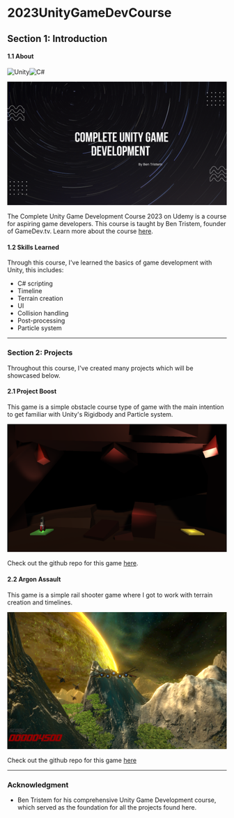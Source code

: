 # 2023UnityGameDevCourse

## Section 1: Introduction

#### 1.1 About

![Unity](https://img.shields.io/badge/Unity-000000.svg?style=for-the-badge&logo=unity&logoColor=white)![C#](https://img.shields.io/badge/C%23-239120?style=for-the-badge&logo=c-sharp&logoColor=white)

![cover](./github_assets/cover.png)

The Complete Unity Game Development Course 2023 on Udemy is a course for aspiring game developers. This course is taught by Ben Tristem, founder of GameDev.tv. Learn more about the course [here](https://www.gamedev.tv/).

#### 1.2 Skills Learned

Through this course, I've learned the basics of game development with Unity, this includes:

- C# scripting
- Timeline
- Terrain creation
- UI
- Collision handling
- Post-processing
- Particle system

---

### Section 2: Projects

Throughout this course, I've created many projects which will be showcased below.

#### 2.1 Project Boost

This game is a simple obstacle course type of game with the main intention to get familiar with Unity's Rigidbody and Particle system.

![project_boost](./github_assets/project_boost.png)

Check out the github repo for this game [here](https://github.com/oscarqjh/unity-rocket-game-2023).

#### 2.2 Argon Assault

This game is a simple rail shooter game where I got to work with terrain creation and timelines.

![argon_assault](./github_assets/argon_assault.png)

Check out the github repo for this game [here](https://github.com/oscarqjh/unity-argon-assault-2023)

---

### Acknowledgment

- Ben Tristem for his comprehensive Unity Game Development course, which served as the foundation for all the projects found here.

